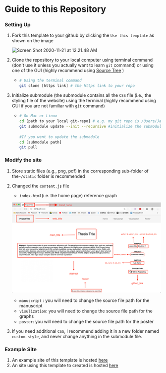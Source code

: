 # Guide to this Repository 

### Setting Up

1. Fork this template to your github by clicking the `Use this template` as shown on the image

   ![Screen Shot 2020-11-21 at 12.21.48 AM](https://tva1.sinaimg.cn/large/0081Kckwly1gkw4g7p8o6j31tp0u048q.jpg)

   

2. Clone the repository to your local computer using terminal command (don't use it unless you actually want to learn `git` command) or using one of the GUI (highly recommend using [Source Tree](https://www.sourcetreeapp.com/) )

   * ```bash
     # Using the terminal command 
     git clone [https link] # the https link to your repo 
     ```

3. Initialize submodule (the submodule contains all the `CSS` file (i.e., the styling file of the website) using the terminal (highly recommend using GUI if you are not familiar with `git` command)

   * ```bash
     # On Mac or Linux 
     cd [path to your local git-repo] # e.g. my git repo is /Users/Jasonmoy/Desktop/jasonmoy_reasearch_site_example
     git submodule update --init --recursive #initialize the submodule
     
     #If you want to update the submodule 
     cd [submodule path]
     git pull 
     ```



### Modify the site

1. Store static files (e.g., png, pdf) in the corresponding sub-folder of the`~/static` folder is recommended

2. Changed the `content.js` file

   * `index.html`(i.e. the home page) reference graph

   ![Screen Shot 2020-11-21 at 12.21.48 AM](static/misc/index_html.png)

   * `manuscript` : you will need to change the source file path for the manuscript 
   * `visulization`: you will need to change the source file path for the graphs 
   * `poster`: you will need to change the source file path for the poster

3. If you need additional `CSS`, I recommend adding it in a new folder named `custom-style`, and never change anything in the submodule file. 



### Example Site 

1. An example site of this template is hosted [here](https://jasonmoy28.github.io/jasonmoy_reasearch_site_example/)
2. An site using this template to created is hosted [here](https://research.jasonmoy.us/Vocabulary_Learning_Project/)


